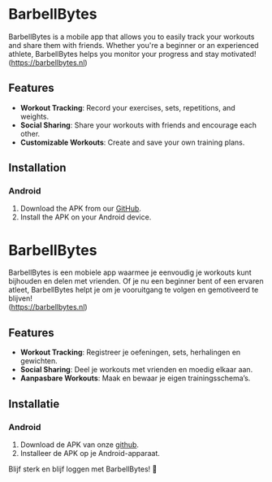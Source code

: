 # BarbellBytes 

BarbellBytes is a mobile app that allows you to easily track your workouts and share them with friends. Whether you're a beginner or an experienced athlete, BarbellBytes helps you monitor your progress and stay motivated!\
(https://barbellbytes.nl)

## Features

- **Workout Tracking**: Record your exercises, sets, repetitions, and weights.
- **Social Sharing**: Share your workouts with friends and encourage each other.
- **Customizable Workouts**: Create and save your own training plans.

## Installation

### Android
1. Download the APK from our [GitHub](https://github.com/MatthijsSchoonen/BarbellBytesMobileReleases).
2. Install the APK on your Android device.



# BarbellBytes

BarbellBytes is een mobiele app waarmee je eenvoudig je workouts kunt bijhouden en delen met vrienden. Of je nu een beginner bent of een ervaren atleet, BarbellBytes helpt je om je vooruitgang te volgen en gemotiveerd te blijven!\
(https://barbellbytes.nl)

## Features

- **Workout Tracking**: Registreer je oefeningen, sets, herhalingen en gewichten.
- **Social Sharing**: Deel je workouts met vrienden en moedig elkaar aan.
- **Aanpasbare Workouts**: Maak en bewaar je eigen trainingsschema’s.

## Installatie

### Android
1. Download de APK van onze [github](https://github.com/MatthijsSchoonen/BarbellBytesMobileReleases).
2. Installeer de APK op je Android-apparaat.



Blijf sterk en blijf loggen met BarbellBytes! 💪

